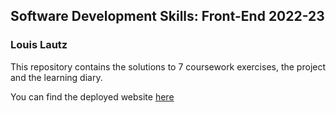 ## Software Development Skills: Front-End 2022-23
### Louis Lautz

This repository contains the solutions to 7 coursework exercises, the project and the learning diary.

You can find the deployed website [here](https://louislautz.github.io/Software-Development-Skills-Front-End-2022-23)
